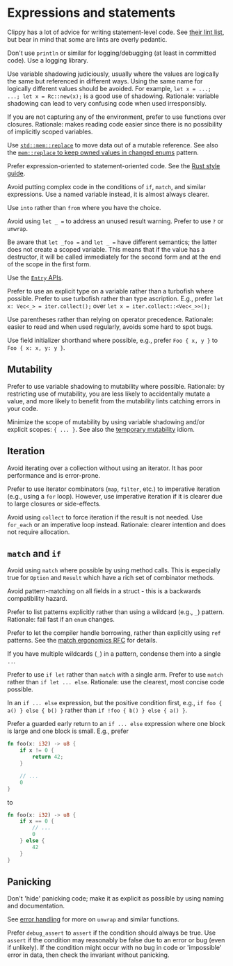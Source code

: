 # Expressions and statements

Clippy has a lot of advice for writing statement-level code.
See [their lint list](https://rust-lang.github.io/rust-clippy/master/), but bear in mind that some are lints are overly pedantic.

Don't use `println` or similar for logging/debugging (at least in committed code).
Use a logging library.

Use variable shadowing judiciously, usually where the values are logically the same but referenced in different ways.
Using the same name for logically different values should be avoided.
For example, `let x = ...; ...; let x = Rc::new(x);` is a good use of shadowing.
Rationale: variable shadowing can lead to very confusing code when used irresponsibly.

If you are not capturing any of the environment, prefer to use functions over closures.
Rationale: makes reading code easier since there is no possibility of implicitly scoped variables.

Use [`std::mem::replace`](https://doc.rust-lang.org/nightly/std/mem/fn.replace.html) to move data out of a mutable reference.
See also the [`mem::replace` to keep owned values in changed enums](https://github.com/rust-unofficial/patterns/blob/master/idioms/mem-replace.md) pattern.

Prefer expression-oriented to statement-oriented code.
See the [Rust style guide](https://github.com/rust-lang/rfcs/blob/master/style-guide/advice.md#expressions).

Avoid putting complex code in the conditions of `if`, `match`, and similar expressions.
Use a named variable instead, it is almost always clearer.

Use `into` rather than `from` where you have the choice.

Avoid using `let _ =` to address an unused result warning.
Prefer to use `?` or `unwrap`.

Be aware that `let _foo =` and `let _ =` have different semantics; the latter does not create a scoped variable.
This means that if the value has a destructor, it will be called immediately for the second form and at the end of the scope in the first form.

Use the [`Entry` APIs](https://doc.rust-lang.org/nightly/std/collections/hash_map/enum.Entry.html).

Prefer to use an explicit type on a variable rather than a turbofish where possible.
Prefer to use turbofish rather than type ascription.
E.g., prefer `let x: Vec<_> = iter.collect();` over `let x = iter.collect::<Vec<_>>();`

Use parentheses rather than relying on operator precedence.
Rationale: easier to read and when used regularly, avoids some hard to spot bugs.

Use field initializer shorthand where possible, e.g., prefer `Foo { x, y }` to `Foo { x: x, y: y }`.

## Mutability

Prefer to use variable shadowing to mutability where possible.
Rationale: by restricting use of mutability, you are less likely to accidentally mutate a value, and more likely to benefit from the mutability lints catching errors in your code.

Minimize the scope of mutability by using variable shadowing and/or explicit scopes: `{ ... }`.
See also the [temporary mutability](https://github.com/rust-unofficial/patterns/blob/master/idioms/temporary-mutability.md) idiom.


## Iteration

Avoid iterating over a collection without using an iterator.
It has poor performance and is error-prone.

Prefer to use iterator combinators (`map`, `filter`, etc.) to imperative iteration (e.g., using a `for` loop).
However, use imperative iteration if it is clearer due to large closures or side-effects.

Avoid using `collect` to force iteration if the result is not needed.
Use `for_each` or an imperative loop instead.
Rationale: clearer intention and does not require allocation.


## `match` and `if`

Avoid using `match` where possible by using method calls.
This is especially true for `Option` and `Result` which have a rich set of combinator methods.

Avoid pattern-matching on all fields in a struct - this is a backwards compatibility hazard.

Prefer to list patterns explicitly rather than using a wildcard (e.g., `_`) pattern.
Rationale: fail fast if an `enum` changes.

Prefer to let the compiler handle borrowing, rather than explicitly using `ref` patterns.
See the [match ergonomics RFC](https://github.com/rust-lang/rfcs/blob/master/text/2005-match-ergonomics.md) for details.

If you have multiple wildcards (`_`) in a pattern, condense them into a single `..`.

Prefer to use `if let` rather than `match` with a single arm.
Prefer to use `match` rather than `if let ... else`.
Rationale: use the clearest, most concise code possible.

In an `if ... else` expression, but the positive condition first, e.g., `if foo { a() } else { b() }` rather than `if !foo { b() } else { a() }`.

Prefer a guarded early return to an `if ... else` expression where one block is large and one block is small.
E.g., prefer

```rust
fn foo(x: i32) -> u8 {
    if x != 0 {
        return 42;    
    }

    // ...
    0
}
```

to

```rust
fn foo(x: i32) -> u8 {
    if x == 0 {
        // ...
        0
    } else {
        42
    }
}
```

## Panicking

Don't 'hide' panicking code; make it as explicit as possible by using naming and documentation.

See [error handling](errors.md) for more on `unwrap` and similar functions.

Prefer `debug_assert` to `assert` if the condition should always be true.
Use `assert` if the condition may reasonably be false due to an error or bug (even if unlikely).
If the condition might occur with no bug in code or 'impossible' error in data, then check the invariant without panicking.
